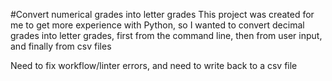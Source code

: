 #Convert numerical grades into letter grades
This project was created for me to get more experience with Python, so I wanted to convert decimal grades into letter grades, first from the command line, then from user input, and finally from csv files

Need to fix workflow/linter errors, and need to write back to a csv file
